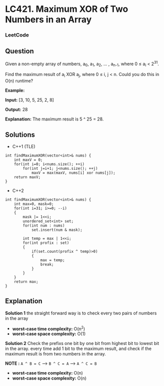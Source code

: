 # LC421. Maximum XOR of Two Numbers in an Array

### LeetCode

## Question

Given a non-empty array of numbers, a<sub>0</sub>, a<sub>1</sub>, a<sub>2</sub>, … , a<sub>n-1</sub>, where 0 ≤ a<sub>i</sub> < 2<sup>31</sup>.

Find the maximum result of a<sub>i</sub> XOR a<sub>j</sub>, where 0 ≤ i, j < n.
Could you do this in O(n) runtime?

**Example:**

**Input:** [3, 10, 5, 25, 2, 8]

**Output:** 28

**Explanation:** The maximum result is 5 ^ 25 = 28.

## Solutions

* C++1 (TLE) 
```
int findMaximumXOR(vector<int>& nums) {
    int maxV = 0;
    for(int i=0; i<nums.size(); ++i)
        for(int j=i+1; j<nums.size(); ++j)
            maxV = max(maxV, nums[i] xor nums[j]);
    return maxV;
}
```

* C++2 
```
int findMaximumXOR(vector<int>& nums) {
    int max=0, mask=0;
    for(int i=31; i>=0; --i)
    {
        mask |= 1<<i;
        unordered_set<int> set;
        for(int num : nums)
            set.insert(num & mask);
        
        int temp = max | 1<<i;
        for(int profix : set)
        {
            if(set.count(profix ^ temp)>0)
            {
                max = temp;
                break;
            }
        }
    }
    return max;
}
```

## Explanation

**Solution 1** the straight forward way is to check every two pairs of numbers in the array

* **worst-case time complexity:** O(n<sup>2</sup>)
* **worst-case space complexity:** O(1)

**Solution 2** Check the prefixs one bit by one bit from highest bit to lowest bit in the array. every time add 1 bit to the maximum result, and check if the maximum result is from two numbers in the array.

**NOTE :** `A ^ B = C`  --> `B ^ C = A`  --> `A ^ C = B`

* **worst-case time complexity:** O(n)
* **worst-case space complexity:** O(n)


